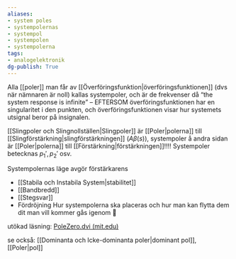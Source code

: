 ```yaml
---
aliases: 
- system poles
- systempolernas
- systempol
- systempolen
- systempolerna
tags: 
- analogelektronik
dg-publish: True
---
```

Alla [[poler]] man får av [[Överföringsfunktion|överföringsfunktionen]] (dvs när nämnaren är noll) kallas systempoler, och är de frekvenser då “the system response is infinite” – EFTERSOM överföringsfunktionen har en singularitet i den punkten, och överföringsfunktionen visar hur systemets utsignal beror på insignalen.

[[Slingpoler och Slingnollställen|Slingpoler]] är [[Poler|polerna]] till [[Slingförstärkning|slingförstärkningen]] ($A \beta(s)$), systempoler å andra sidan är [[Poler|polerna]] till [[Förstärkning|förstärkningen]]!!!! Systempoler betecknas $p_{1}', p_{2}'$ osv.

Systempolernas läge avgör förstärkarens 
* [[Stabila och Instabila System|stabilitet]]
* [[Bandbredd]]
* [[Stegsvar]]
* Fördröjning
Hur systempolerna ska placeras och hur man kan flytta dem dit man vill kommer gås igenom 🤪





utökad läsning:
[PoleZero.dvi (mit.edu)](https://web.mit.edu/2.14/www/Handouts/PoleZero.pdf)

se också: [[Dominanta och Icke-dominanta poler|dominant pol]], [[Poler|pol]]